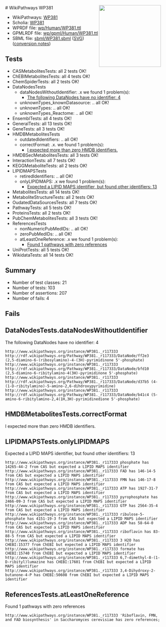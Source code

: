 <img style="float: right; width: 200px" src="../logo.png" />
# WikiPathways WP381

* WikiPathways: [WP381](https://identifiers.org/wikipathways:WP381)
* Scholia: [WP381](https://scholia.toolforge.org/wikipathways/WP381)
* WPRDF file: [wp/Human/WP381.ttl](../wp/Human/WP381.ttl)
* GPMLRDF file: [wp/gpml/Human/WP381.ttl](../wp/gpml/Human/WP381.ttl)
* SBML file: [sbml/WP381.sbml](../sbml/WP381.sbml) ([SVG](../sbml/WP381.svg)) ([conversion notes](../sbml/WP381.txt))

## Tests
* CASMetabolitesTests: all 2 tests OK!
* ChEBIMetabolitesTests: all 4 tests OK!
* ChemSpiderTests: all 2 tests OK!
* DataNodesTests
    * dataNodesWithoutIdentifier: .x we found 1 problem(s):
        * [The following DataNodes have no identifier: 4](#d2d32fa3)
    * unknownTypes_knownDatasource: .. all OK!
    * unknownTypes: .. all OK!
    * unknownTypes_Reactome: .. all OK!
* EnsemblTests: all 4 tests OK!
* GeneralTests: all 13 tests OK!
* GeneTests: all 3 tests OK!
* HMDBMetabolitesTests
    * outdatedIdentifiers: .. all OK!
    * correctFormat: .x. we found 1 problem(s):
        * [I expected more than zero HMDB identifiers.](#ad154c1e)
* HMDBSecMetabolitesTests: all 3 tests OK!
* InteractionTests: all 7 tests OK!
* KEGGMetaboliteTests: all 2 tests OK!
* LIPIDMAPSTests
    * retiredIdentifiers: .. all OK!
    * onlyLIPIDMAPS: .x we found 1 problem(s):
        * [Expected a LIPID MAPS identifier, but found other identifiers: 13](#d0bfb67b)
* MetabolitesTests: all 14 tests OK!
* MetaboliteStructureTests: all 2 tests OK!
* OudatedDataSourcesTests: all 7 tests OK!
* PathwayTests: all 5 tests OK!
* ProteinsTests: all 2 tests OK!
* PubChemMetabolitesTests: all 3 tests OK!
* ReferencesTests
    * nonNumericPubMedIDs: .. all OK!
    * zeroPubMedIDs: .. all OK!
    * atLeastOneReference: .x we found 1 problem(s):
        * [Found 1 pathways with zero references](#35eb778e)
* UniProtTests: all 5 tests OK!
* WikidataTests: all 14 tests OK!


## Summary

* Number of test classes: 21
* Number of tests: 103
* Number of assertions: 207
* Number of fails: 4

## Fails

<a name="d2d32fa3" />

## DataNodesTests.dataNodesWithoutIdentifier

The following DataNodes have no identifier: 4
```
http://www.wikipathways.org/instance/WP381._r117333 http://rdf.wikipathways.org/Pathway/WP381._r117333/DataNode/ff2e3 (2,5-diamino-6-(ribosylamino)-4-(3H)-pyrimidinone 5'-phosphate)
http://www.wikipathways.org/instance/WP381._r117333 http://rdf.wikipathways.org/Pathway/WP381._r117333/DataNode/bfd10 (2,5-diamino-6-ribitylamino-4(3H)-pyrimidinone 5'-phosphate)
http://www.wikipathways.org/instance/WP381._r117333 http://rdf.wikipathways.org/Pathway/WP381._r117333/DataNode/d37b5 (4-(1-D-ribitylamino)-5-amino-2,6-dihdroxypyrimidine)
http://www.wikipathways.org/instance/WP381._r117333 http://rdf.wikipathways.org/Pathway/WP381._r117333/DataNode/b41c4 (5-amino-6-ribitylamino-2,4(1H,3H)-pyrimidinedione 5'-phosphate)
```

<a name="ad154c1e" />

## HMDBMetabolitesTests.correctFormat

I expected more than zero HMDB identifiers.
<a name="d0bfb67b" />

## LIPIDMAPSTests.onlyLIPIDMAPS

Expected a LIPID MAPS identifier, but found other identifiers: 13
```
http://www.wikipathways.org/instance/WP381._r117333 phosphate has 14265-44-2 from CAS but expected a LIPID MAPS identifier
http://www.wikipathways.org/instance/WP381._r117333 FAD has 146-14-5 from CAS but expected a LIPID MAPS identifier
http://www.wikipathways.org/instance/WP381._r117333 FMN has 146-17-8 from CAS but expected a LIPID MAPS identifier
http://www.wikipathways.org/instance/WP381._r117333 ATP has 1927-31-7 from CAS but expected a LIPID MAPS identifier
http://www.wikipathways.org/instance/WP381._r117333 pyrophosphate has 2466-09-3 from CAS but expected a LIPID MAPS identifier
http://www.wikipathways.org/instance/WP381._r117333 GTP has 2564-35-4 from CAS but expected a LIPID MAPS identifier
http://www.wikipathways.org/instance/WP381._r117333 ribulose-5-phosphate has 4151-19-3 from CAS but expected a LIPID MAPS identifier
http://www.wikipathways.org/instance/WP381._r117333 ADP has 58-64-0 from CAS but expected a LIPID MAPS identifier
http://www.wikipathways.org/instance/WP381._r117333 riboflavin has 83-88-5 from CAS but expected a LIPID MAPS identifier
http://www.wikipathways.org/instance/WP381._r117333 3 H2O has CHEBI:15377 from ChEBI but expected a LIPID MAPS identifier
http://www.wikipathways.org/instance/WP381._r117333 formate has CHEBI:15740 from ChEBI but expected a LIPID MAPS identifier
http://www.wikipathways.org/instance/WP381._r117333 6,7-dimethyl-8-(1-D-ribityl)lumazine has CHEBI:17601 from ChEBI but expected a LIPID MAPS identifier
http://www.wikipathways.org/instance/WP381._r117333 3,4-Dihydroxy-2-butanone-4-P has CHEBI:50608 from ChEBI but expected a LIPID MAPS identifier
```

<a name="35eb778e" />

## ReferencesTests.atLeastOneReference

Found 1 pathways with zero references
```
http://www.wikipathways.org/instance/WP381._r117333 'Riboflavin, FMN, and FAD biosynthesis' in Saccharomyces cerevisiae has zero references; 
```

